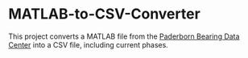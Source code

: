 # MATLAB-to-CSV-Converter
This project converts a MATLAB file from the [Paderborn Bearing Data Center](https://mb.uni-paderborn.de/kat/forschung/kat-datacenter/bearing-datacenter/data-sets-and-download) into a CSV file, including current phases.
